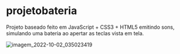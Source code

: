 # projetobateria
Projeto baseado feito em JavaScript + CSS3 + HTML5 emitindo sons, simulando uma bateria ao apertar as teclas vista em tela.

![imagem_2022-10-02_035023419](https://user-images.githubusercontent.com/114832642/193441838-731ab037-7041-4c4e-b462-42de55629878.png)

